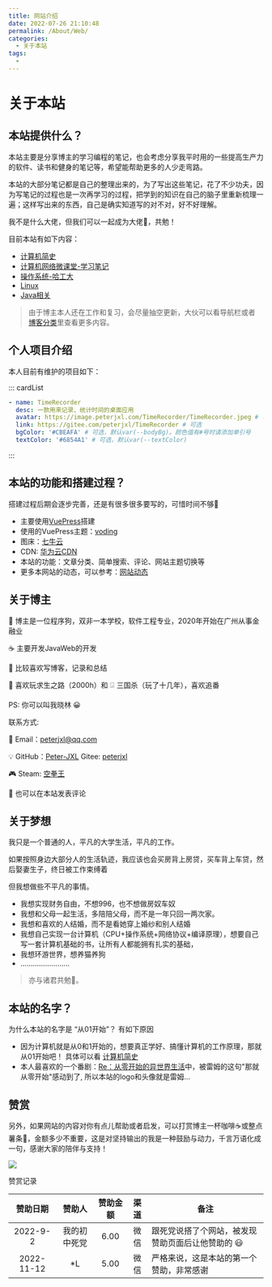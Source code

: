 ```yaml
---
title: 网站介绍
date: 2022-07-26 21:10:48
permalink: /About/Web/
categories:
  - 关于本站
tags:
  - 
---
```

# 关于本站

## 本站提供什么？

本站主要是分享博主的学习编程的笔记，也会考虑分享我平时用的一些提高生产力的软件、读书和健身的笔记等，希望能帮助更多的人少走弯路。

本站的大部分笔记都是自己的整理出来的，为了写出这些笔记，花了不少功夫，因为写笔记的过程也是一次再学习的过程，把学到的知识在自己的脑子里重新梳理一遍；这样写出来的东西，自己是确实知道写的对不对，好不好理解。

我不是什么大佬，但我们可以一起成为大佬🐂，共勉！


目前本站有如下内容：

* [计算机简史](/ComputerHistory)
* [计算机网络微课堂-学习笔记](/NetWork)
* [操作系统-哈工大](/ComputerOS)
* [Linux](/Linux)
* [Java相关](/Java)


> 由于博主本人还在工作和复习，会尽量抽空更新，大伙可以看导航栏或者 [博客分类](https://www.peterjxl.com/categories/)里查看更多内容。

## 个人项目介绍

本人目前有维护的项目如下：

::: cardList
```yaml
- name: TimeRecorder
  desc: 一款用来记录、统计时间的桌面应用
  avatar: https://image.peterjxl.com/TimeRecorder/TimeRecorder.jpeg # 可选
  link: https://gitee.com/peterjxl/TimeRecorder # 可选
  bgColor: '#CBEAFA' # 可选，默认var(--bodyBg)。颜色值有#号时请添加单引号
  textColor: '#6854A1' # 可选，默认var(--textColor)
```
:::

## 本站的功能和搭建过程？

搭建过程后期会逐步完善，还是有很多很多要写的，可惜时间不够🤣

* 主要使用[VuePress](https://vuepress.vuejs.org/zh/)搭建
* 使用的VuePress主题：[voding](https://doc.xugaoyi.com/)
* 图床：[七牛云](https://www.qiniu.com/)
* CDN: [华为云CDN](https://www.huaweicloud.com/product/cdn.html)
* 本站的功能：文章分类、简单搜索、评论、网站主题切换等
* 更多本网站的动态，可以参考：[网站动态](/About/WebLog/)

## 关于博主


🐶 博主是一位程序狗，双非一本学校，软件工程专业，2020年开始在广州从事金融业

☕ 主要开发JavaWeb的开发

📄 比较喜欢写博客，记录和总结

🔫 喜欢玩求生之路（2000h）和 🃨 三国杀（玩了十几年），喜欢追番


PS: 你可以叫我晓林 😀


联系方式: 

📧 Email：[peterjxl@qq.com](mailto:peterjxl@qq.com)

💡 GitHub：[Peter-JXL](https://github.com/Peter-JXL)   Gitee: [peterjxl](https://gitee.com/peterjxl)

🎮 Steam: [空拳王](https://steamcommunity.com/id/peterjxl/)

🦜 也可以在本站发表评论

## 关于梦想

我只是一个普通的人，平凡的大学生活，平凡的工作。

如果按照身边大部分人的生活轨迹，我应该也会买房背上房贷，买车背上车贷，然后娶妻生子，终日被工作束缚着

但我想做些不平凡的事情。

* 我想实现财务自由，不想996，也不想做房奴车奴
* 我想和父母一起生活，多陪陪父母，而不是一年只回一两次家。
* 我想和喜欢的人结婚，而不是看她穿上婚纱和别人结婚
* 我想自己实现一台计算机（CPU+操作系统+网络协议+编译原理），想要自己写一套计算机基础的书，让所有人都能拥有扎实的基础，
* 我想环游世界，想养猫养狗
* ……………………

> 亦与诸君共勉💪。


## 本站的名字？

为什么本站的名字是 “从01开始”？ 有如下原因

* 因为计算机就是从0和1开始的，想要真正学好、搞懂计算机的工作原理，那就从01开始吧！ 具体可以看 [计算机简史](/ComputerHistory)
* 本人最喜欢的一个番剧：[Re：从零开始的异世界生活](https://www.bilibili.com/bangumi/play/ss29590)中，被雷姆的这句"那就从零开始"感动到了, 所以本站的logo和头像就是雷姆...

## 赞赏


另外，如果网站的内容对你有点儿帮助或者启发，可以打赏博主一杯咖啡☕或整点薯条🍟，金额多少不重要，这是对坚持输出的我是一种鼓励与动力，千言万语化成一句，感谢大家的陪伴与支持！ 

![](https://image.peterjxl.com/blog/reward.jpg)


赞赏记录

|  赞助日期  |    赞助人    | 赞助金额 | 渠道 | 备注                                                    |
| :--------: | :----------: | :------: | :--: | ------------------------------------------------------- |
|  2022-9-2  | 我的初中死党 |   6.00   | 微信 | 跟死党说搭了个网站，被发现赞助页面后让他赞助的 :smiley: |
| 2022-11-12 |      *L      |   5.00   | 微信 | 严格来说，这是本站的第一个赞助，非常感谢                |

